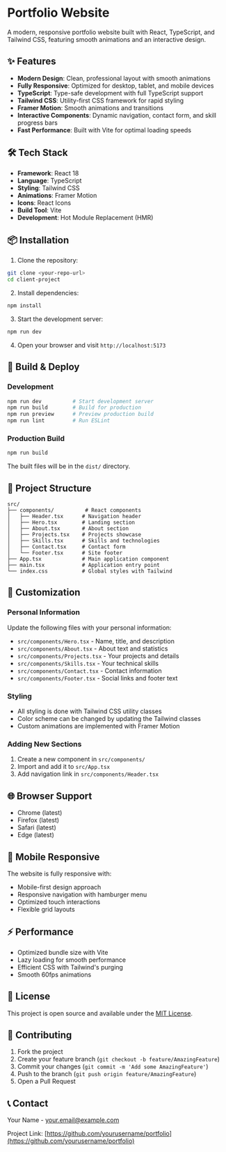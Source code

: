 # Portfolio Website

A modern, responsive portfolio website built with React, TypeScript, and Tailwind CSS, featuring smooth animations and an interactive design.

## ✨ Features

- **Modern Design**: Clean, professional layout with smooth animations
- **Fully Responsive**: Optimized for desktop, tablet, and mobile devices
- **TypeScript**: Type-safe development with full TypeScript support
- **Tailwind CSS**: Utility-first CSS framework for rapid styling
- **Framer Motion**: Smooth animations and transitions
- **Interactive Components**: Dynamic navigation, contact form, and skill progress bars
- **Fast Performance**: Built with Vite for optimal loading speeds

## 🛠️ Tech Stack

- **Framework**: React 18
- **Language**: TypeScript
- **Styling**: Tailwind CSS
- **Animations**: Framer Motion
- **Icons**: React Icons
- **Build Tool**: Vite
- **Development**: Hot Module Replacement (HMR)

## 📦 Installation

1. Clone the repository:
```bash
git clone <your-repo-url>
cd client-project
```

2. Install dependencies:
```bash
npm install
```

3. Start the development server:
```bash
npm run dev
```

4. Open your browser and visit `http://localhost:5173`

## 🚀 Build & Deploy

### Development
```bash
npm run dev          # Start development server
npm run build        # Build for production
npm run preview      # Preview production build
npm run lint         # Run ESLint
```

### Production Build
```bash
npm run build
```
The built files will be in the `dist/` directory.

## 📄 Project Structure

```
src/
├── components/          # React components
│   ├── Header.tsx      # Navigation header
│   ├── Hero.tsx        # Landing section
│   ├── About.tsx       # About section
│   ├── Projects.tsx    # Projects showcase
│   ├── Skills.tsx      # Skills and technologies
│   ├── Contact.tsx     # Contact form
│   └── Footer.tsx      # Site footer
├── App.tsx             # Main application component
├── main.tsx            # Application entry point
└── index.css           # Global styles with Tailwind
```

## 🎨 Customization

### Personal Information
Update the following files with your personal information:
- `src/components/Hero.tsx` - Name, title, and description
- `src/components/About.tsx` - About text and statistics
- `src/components/Projects.tsx` - Your projects and details
- `src/components/Skills.tsx` - Your technical skills
- `src/components/Contact.tsx` - Contact information
- `src/components/Footer.tsx` - Social links and footer text

### Styling
- All styling is done with Tailwind CSS utility classes
- Color scheme can be changed by updating the Tailwind classes
- Custom animations are implemented with Framer Motion

### Adding New Sections
1. Create a new component in `src/components/`
2. Import and add it to `src/App.tsx`
3. Add navigation link in `src/components/Header.tsx`

## 🌐 Browser Support

- Chrome (latest)
- Firefox (latest)
- Safari (latest)
- Edge (latest)

## 📱 Mobile Responsive

The website is fully responsive with:
- Mobile-first design approach
- Responsive navigation with hamburger menu
- Optimized touch interactions
- Flexible grid layouts

## ⚡ Performance

- Optimized bundle size with Vite
- Lazy loading for smooth performance
- Efficient CSS with Tailwind's purging
- Smooth 60fps animations

## 📝 License

This project is open source and available under the [MIT License](LICENSE).

## 🤝 Contributing

1. Fork the project
2. Create your feature branch (`git checkout -b feature/AmazingFeature`)
3. Commit your changes (`git commit -m 'Add some AmazingFeature'`)
4. Push to the branch (`git push origin feature/AmazingFeature`)
5. Open a Pull Request

## 📞 Contact

Your Name - your.email@example.com

Project Link: [https://github.com/yourusername/portfolio](https://github.com/yourusername/portfolio)
